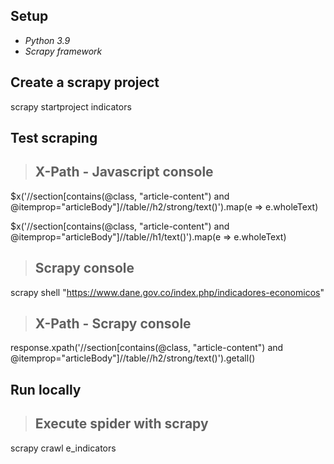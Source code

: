 ## Setup
- _Python 3.9_
- _Scrapy framework_

## Create a scrapy project
scrapy startproject indicators

## Test scraping
> ## X-Path - Javascript console
$x('//section[contains(@class, "article-content") and @itemprop="articleBody"]//table//h2/strong/text()').map(e => e.wholeText)

$x('//section[contains(@class, "article-content") and @itemprop="articleBody"]//table//h1/text()').map(e => e.wholeText)

> ## Scrapy console
scrapy shell "https://www.dane.gov.co/index.php/indicadores-economicos"

> ## X-Path - Scrapy console
response.xpath('//section[contains(@class, "article-content") and @itemprop="articleBody"]//table//h2/strong/text()').getall()

## Run locally
> ## Execute spider with scrapy
scrapy crawl e_indicators